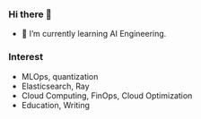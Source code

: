 ### Hi there 👋

- 🌱 I’m currently learning AI Engineering.

### Interest
- MLOps, quantization
- Elasticsearch, Ray
- Cloud Computing, FinOps, Cloud Optimization
- Education, Writing

